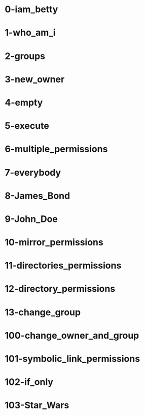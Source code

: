 # 0-iam_betty
# 1-who_am_i
# 2-groups
# 3-new_owner
# 4-empty
# 5-execute
# 6-multiple_permissions
# 7-everybody
# 8-James_Bond
# 9-John_Doe
# 10-mirror_permissions
# 11-directories_permissions
# 12-directory_permissions
# 13-change_group
# 100-change_owner_and_group
# 101-symbolic_link_permissions
# 102-if_only
# 103-Star_Wars
